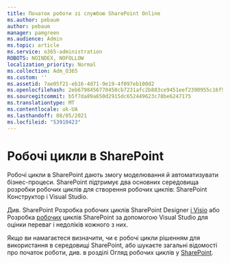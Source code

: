 ```yaml
---
title: Початок роботи зі службою SharePoint Online
ms.author: pebaum
author: pebaum
manager: pamgreen
ms.audience: Admin
ms.topic: article
ms.service: o365-administration
ROBOTS: NOINDEX, NOFOLLOW
localization_priority: Normal
ms.collection: Adm_O365
ms.custom: ''
ms.assetid: 7ae05f21-eb16-4d71-9e19-4f097eb100d2
ms.openlocfilehash: 2eb6798456770450cb7231afc2b883ce9451eef2390955c16f9125014b41c489
ms.sourcegitcommit: b5f7da89a650d2915dc652449623c78be6247175
ms.translationtype: MT
ms.contentlocale: uk-UA
ms.lasthandoff: 08/05/2021
ms.locfileid: "53910423"
---
```

# <a name="workflows-in-sharepoint"></a>Робочі цикли в SharePoint

Робочі цикли в SharePoint дають змогу моделювання й автоматизувати бізнес-процеси. SharePoint підтримує два основних середовища розробки робочих циклів для створення робочих циклів: SharePoint Конструктор і Visual Studio. 

Див. SharePoint Розробка робочих циклів SharePoint Designer [і Visio](https://docs.microsoft.com/sharepoint/dev/general-development/develop-sharepoint-workflows-using-visual-studio) або Розробка [робочих](https://docs.microsoft.com/sharepoint/dev/general-development/develop-sharepoint-workflows-using-visual-studio) циклів SharePoint за допомогою Visual Studio для оцінки переваг і недоліків кожного з них. 

Якщо ви намагаєтеся визначити, чи є робочі цикли рішенням для використання в середовищі SharePoint, або шукаєте загальні відомості про початок роботи, див. в розділі Огляд робочих циклів у [SharePoint](https://docs.microsoft.com/sharepoint/dev/general-development/get-started-with-workflows-in-sharepoint#overview-of-workflows-in-sharepoint).